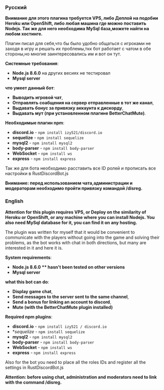 ### Русский

**Внимание для этого плагина требуется VPS, либо Деплой на подобии Heroku или OpenShift, либо любая машина где можно поставить Nodejs. Так же для него необходима MySql база,можете найти на любом хостинге.**

Плагин писал для себя,что бы было удобно общаться с игроками не заходя в игру и решать их проблемы,ткк бот работает с чатом в обе стороны,но многие заинтересовались им и вот он тут.

**Системные требования**:
* **Node.js 8.6.0** на других весиях не тестировал
* **Mysql server**

**что умеет данный бот**:
* **Выводить игровой чат**,
* **Отправлять соабщения на сервер отправленные в тот же канал**,
* **Выдавать бонус за привязку аккаунта к дискорду**,
* **Выдавать мут (при установленном плагине BetterChatMute)**.

**Необходимые плагин npm**:
* **discord.io** - `npm install izy521/discord.io`
* **sequelize** - `npm install sequelize`
* **mysql2** - `npm install mysql2`
* **body-parser** - `npm install body-parser`
* **WebSocket** - `npm install ws`
* **express** - `npm install express`

Так же для бота необходимо расставить все ID ролей и прописать все настройки в RustDiscordBot.js

**Внимание: перед использованием чата,администрации и модераторам необходимо пройти привязку командой /disreg.**

### English

 
**Attention for this plugin requires VPS, or Deploy on the similarity of Heroku or OpenShift, or any machine where you can install Nodejs. You also need MySql database for it, you can find it on any hosting.**
 
The plugin was written for myself that it would be convenient to communicate with the players without going into the game and solving their problems, as the bot works with chat in both directions, but many are interested in it and here it is.
 
**System requirements**: 
* **Node.js 8.6.0 ** hasn't been tested on other versions**
* **Mysql server**
 
**what this bot can do**: 
* **Display game chat**, 
* **Send messages to the server sent to the same channel**, 
* **Send a bonus for linking an account to discord**, 
* **Mute (with the BetterChatMute plugin installed)** 
 
**Required npm plugins**: 
* **discord.io** - `npm install izy521 / discord.io` 
* **sequelize* - `npm install sequelize` 
* **mysql2** - `npm install mysql2`
* **body-parser** - `npm install body-parser` 
* **WebSocket** - `npm install ws` 
* **express** - `npm install express`
 
Also for the bot you need to place all the roles IDs and register all the settings in RustDiscordBot.js 

**Attention: before using chat, administration and moderators need to link with the command /disreg.**
